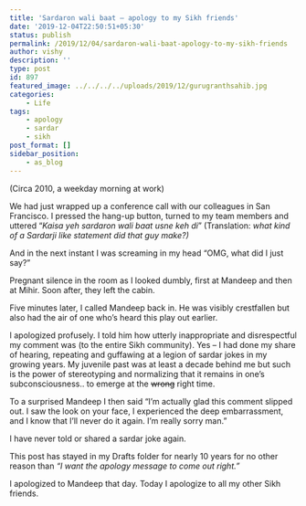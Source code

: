 ```yaml
---
title: 'Sardaron wali baat – apology to my Sikh friends'
date: '2019-12-04T22:50:51+05:30'
status: publish
permalink: /2019/12/04/sardaron-wali-baat-apology-to-my-sikh-friends
author: vishy
description: ''
type: post
id: 897
featured_image: ../../../../uploads/2019/12/gurugranthsahib.jpg
categories: 
    - Life
tags:
    - apology
    - sardar
    - sikh
post_format: []
sidebar_position:
    - as_blog
---
```

(Circa 2010, a weekday morning at work)

We had just wrapped up a conference call with our colleagues in San Francisco. I pressed the hang-up button, turned to my team members and uttered “*Kaisa yeh sardaron wali baat usne keh di*” (Translation: *what kind of a Sardarji like statement did that guy make?)*

And in the next instant I was screaming in my head “OMG, what did I just say?”

Pregnant silence in the room as I looked dumbly, first at Mandeep and then at Mihir. Soon after, they left the cabin.

Five minutes later, I called Mandeep back in. He was visibly crestfallen but also had the air of one who’s heard this play out earlier.

I apologized profusely. I told him how utterly inappropriate and disrespectful my comment was (to the entire Sikh community). Yes – I had done my share of hearing, repeating and guffawing at a legion of sardar jokes in my growing years. My juvenile past was at least a decade behind me but such is the power of stereotyping and normalizing that it remains in one’s subconsciousness.. to emerge at the <del>wrong</del> right time.

To a surprised Mandeep I then said “I’m actually glad this comment slipped out. I saw the look on your face, I experienced the deep embarrassment, and I know that I’ll never do it again. I’m really sorry man.”

I have never told or shared a sardar joke again.

This post has stayed in my Drafts folder for nearly 10 years for no other reason than *“I want the apology message to come out right.”*

I apologized to Mandeep that day. Today I apologize to all my other Sikh friends.
